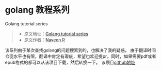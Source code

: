 # golang 教程系列
Golang tutorial series

> * 原文地址：[Golang tutorial series](https://golangbot.com/learn-golang-series/)
> * 原文作者：[Naveen R](https://golangbot.com/about/)

该系列由于某次查找golang的问题搜索到的，也解决了我的疑惑。
由于翻译时间仓促水平也有限，翻译中肯定有瑕疵，希望也欢迎提pr。同时，如果需要pdf或者epub格式的都可以从该项目下载，然后转换一下。
该项目[github地址](https://github.com/watermelo/golangbot)